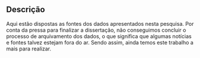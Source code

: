 ## Descrição

Aqui estão dispostas as fontes dos dados apresentados nesta pesquisa. Por conta da pressa para finalizar a dissertação, não conseguimos concluir o processo de arquivamento dos dados, o que significa que algumas notícias e fontes talvez estejam fora do ar. Sendo assim, ainda temos este trabalho a mais para realizar.
